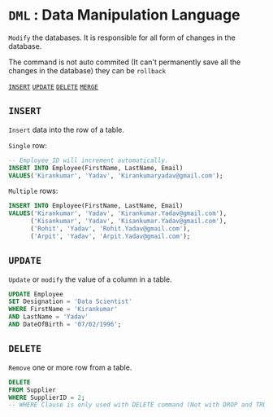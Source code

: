 # `DML` : **Data Manipulation Language**

`Modify` the databases. It is responsible for all form of changes in the database.

The command is not auto commited (It can't permanently save all the changes in the database) they can be `rollback`

<a href=#insert><code>INSERT</code></a> <a href=#update><code>UPDATE</code></a> <a href=#delete><code>DELETE</code></a> <a href=#merge><code>MERGE</code></a> 

<h2 name='insert'><code>INSERT</code></h2>

`Insert` data into the row of a table.

`Single` row:

```sql
-- Employee_ID will increment automatically. 
INSERT INTO Employee(FirstName, LastName, Email)  
VALUES('Kirankumar', 'Yadav', 'Kirankumaryadav@gmail.com');
```

`Multiple` rows:

```sql
INSERT INTO Employee(FirstName, LastName, Email)  
VALUES('Kirankumar', 'Yadav', 'Kirankumar.Yadav@gmail.com'),
      ('Kisankumar', 'Yadav', 'Kisankumar.Yadav@gmail.com'),
      ('Rohit', 'Yadav', 'Rohit.Yadav@gmail.com'),
      ('Arpit', 'Yadav', 'Arpit.Yadav@gmail.com');
```

<h2 name='update'><code>UPDATE</code></h2>
      
`Update` or `modify` the value of a column in a table.      
      
```sql
UPDATE Employee
SET Designation = 'Data Scientist'
WHERE FirstName = 'Kirankumar' 
AND LastName = 'Yadav' 
AND DateOfBirth = '07/02/1996';
```

<h2 name=delete><code>DELETE</code></h2>
      
`Remove` one or more row from a table.

```sql
DELETE 
FROM Supplier
WHERE SupplierID = 2;
-- WHERE Clause is only used with DELETE command (Not with DROP and TRUNCATE commands)
```
